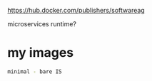 

https://hub.docker.com/publishers/softwareag



microservices runtime?







# my images

```bash
minimal - bare IS


```



